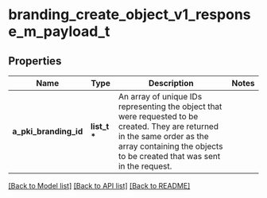 # branding_create_object_v1_response_m_payload_t

## Properties
Name | Type | Description | Notes
------------ | ------------- | ------------- | -------------
**a_pki_branding_id** | **list_t \*** | An array of unique IDs representing the object that were requested to be created.  They are returned in the same order as the array containing the objects to be created that was sent in the request. | 

[[Back to Model list]](../README.md#documentation-for-models) [[Back to API list]](../README.md#documentation-for-api-endpoints) [[Back to README]](../README.md)


